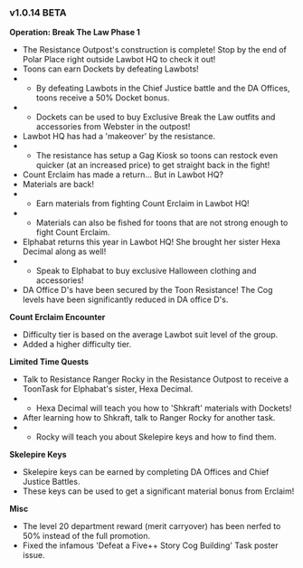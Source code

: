 ### v1.0.14 BETA

**Operation: Break The Law Phase 1**
- The Resistance Outpost's construction is complete! Stop by the end of Polar Place right outside Lawbot HQ to check it out!
- Toons can earn Dockets by defeating Lawbots!
- - By defeating Lawbots in the Chief Justice battle and the DA Offices, toons receive a 50% Docket bonus. 
- - Dockets can be used to buy Exclusive Break the Law outfits and accessories from Webster in the outpost!
- Lawbot HQ has had a 'makeover' by the resistance.
- - The resistance has setup a Gag Kiosk so toons can restock even quicker (at an increased price) to get straight back in the fight!
- Count Erclaim has made a return... But in Lawbot HQ?
- Materials are back!
- - Earn materials from fighting Count Erclaim in Lawbot HQ!
- - Materials can also be fished for toons that are not strong enough to fight Count Erclaim.
- Elphabat returns this year in Lawbot HQ! She brought her sister Hexa Decimal along as well!
- - Speak to Elphabat to buy exclusive Halloween clothing and accessories!
- DA Office D's have been secured by the Toon Resistance! The Cog levels have been significantly reduced in DA office D's.

**Count Erclaim Encounter**
- Difficulty tier is based on the average Lawbot suit level of the group.
- Added a higher difficulty tier.

**Limited Time Quests**
- Talk to Resistance Ranger Rocky in the Resistance Outpost to receive a ToonTask for Elphabat's sister, Hexa Decimal.
- - Hexa Decimal will teach you how to 'Shkraft' materials with Dockets!
- After learning how to Shkraft, talk to Ranger Rocky for another task.
- - Rocky will teach you about Skelepire keys and how to find them.

**Skelepire Keys**
- Skelepire keys can be earned by completing DA Offices and Chief Justice Battles.
- These keys can be used to get a significant material bonus from Erclaim!

**Misc**
- The level 20 department reward (merit carryover) has been nerfed to 50% instead of the full promotion.
- Fixed the infamous 'Defeat a Five++ Story Cog Building' Task poster issue.
